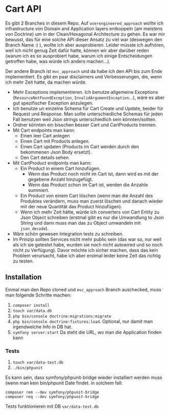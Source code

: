 # Cart API
Es gibt 2 Branches in diesem Repo. Auf `overengineered_approach` wollte ich infrastructure von Domain and Application layers entkoppeln (am meistens von Doctrine) um in der Clean/Hexagonal Architecture zu gehen. 
Es war mir bewusst, das für eine solche API dieser Ansatz zu viel war (deswegen den Branch Name :) ), wollte ich aber ausprobieren. Leider müsste ich aufhören, weil ich nicht genug Zeit dafür hatte, können wir aber darüber reden (warum ich es so ausprobiert habe, warum ich einige Entscheidungen getroffen habe, was würde ich anders machen...).

Der andere Branch ist `mvc_approach` und da habe ich den API bis zum Ende implementiert. Es gibt en paar disclaimers und Verbesserungen, die, wenn ich mehr Zeit hatte, da machen würde.
* Mehr Exceptions implementieren. Ich benutze allgemeine Exceptions (`ResourceNotFoundException`, `InvalidArgumentException`...), wäre es aber gut spezifischer Exception anzulegen.
* Ich benutze un einzelne Schema für Cart Create und Update, beider für Request und Response. Man sollte unterschiedliche Schemas für jeden Fall benutzen weil Json strings unterschiedlich sein könnten/sollten.
* Ordner könnten ein bisschen besser Cart und CartProducts trennen.
* Mit Cart endpoints man kann:
	* Einen leer Cart anlegen
	* Einen Cart mit Products anlegen.
	* Einen Cart updaten (Products im Cart werden durch den bekommenen Json Body ersetzt).
	* Den Cart details sehen.
* Mit CartProduct endpoints man kann:
	* Ein Product in einem Cart hinzufügen.
		* Wenn das Product noch nicht im Cart ist, dann wird es mit der gegebene Anzahl hinzugefügt.
		* Wenn das Product schon im Cart ist, werden die Anzahle summiert.
	* Ein Product von einem Cart löschen (wenn man die Anzahl des Produktes verändern, muss man zuerst löschen und danach wieder mit der neue Quantität das Product hinzufügen).
	* Wenn ich mehr Zeit hätte, würde ich converters von Cart Entity zu Json Object schreiben (erstmal gibt es nur die Umwandlung to Json String und dann muss man das zu Object umwandeln mit `json_decode`).
* Wäre schön gewesen Integration tests zu schreiben.
* Im Prinzip sollten Services nicht mehr public sein (das war so, nur weil als ich sie getestet habe, wurden sie noch nicht autowired und so noch nicht zu Verfügung). Davor möchte ich sicher machen, dass das kein Problem verursacht, habe ich aber erstmal leider keine Zeit das richtig zu testen. 

## Installation
Einmal man den Repo cloned und `mvc_approach` Branch auschecked, muss man folgende Schritte machen:

 1. `composer install`
 2. `touch var/data.db`
 3. `php bin/console doctrine:migrations:migrate`
 4. `php bin/console doctrine:fixtures:load`. Optional, nur damit man irgendwelche Info in DB hat.
 5. `symfony server:start` Da steht die URL, wo man die Application finden kann

### Tests 

 1. `touch var/data-test.db`
 2. `./bin/phpunit`

Es kann sein, dass symfony/phpunit-bridge wieder installiert werden muss (wenn man kein bin/phpunit Date findet. in solchem fall:
```
composer rem --dev symfony/phpunit-bridge
composer req --dev symfony/phpunit-bridge
```
Tests funktionieren mit DB `var/data-test.db`



